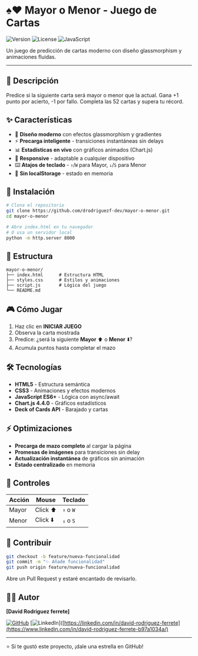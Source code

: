 # ♠️♥️ Mayor o Menor - Juego de Cartas

![Version](https://img.shields.io/badge/version-2.0.0-blue.svg)
![License](https://img.shields.io/badge/license-MIT-green.svg)
![JavaScript](https://img.shields.io/badge/JavaScript-ES6+-yellow.svg)

Un juego de predicción de cartas moderno con diseño glassmorphism y animaciones fluidas.

---

## 🎯 Descripción

Predice si la siguiente carta será mayor o menor que la actual. Gana +1 punto por acierto, -1 por fallo. Completa las 52 cartas y supera tu récord.

## ✨ Características

- 🎨 **Diseño moderno** con efectos glassmorphism y gradientes
- ⚡ **Precarga inteligente** - transiciones instantáneas sin delays
- 📊 **Estadísticas en vivo** con gráficos animados (Chart.js)
- 📱 **Responsive** - adaptable a cualquier dispositivo
- ⌨️ **Atajos de teclado** - `↑`/`W` para Mayor, `↓`/`S` para Menor
- 💾 **Sin localStorage** - estado en memoria

## 🚀 Instalación

```bash
# Clona el repositorio
git clone https://github.com/drodriguezf-dev/mayor-o-menor.git
cd mayor-o-menor

# Abre index.html en tu navegador
# O usa un servidor local
python -m http.server 8000
```

## 📁 Estructura

```
mayor-o-menor/
├── index.html      # Estructura HTML
├── styles.css      # Estilos y animaciones
├── script.js       # Lógica del juego
└── README.md
```

## 🎮 Cómo Jugar

1. Haz clic en **INICIAR JUEGO**
2. Observa la carta mostrada
3. Predice: ¿será la siguiente **Mayor** ⬆️ o **Menor** ⬇️?
4. Acumula puntos hasta completar el mazo

## 🛠️ Tecnologías

- **HTML5** - Estructura semántica
- **CSS3** - Animaciones y efectos modernos
- **JavaScript ES6+** - Lógica con async/await
- **Chart.js 4.4.0** - Gráficos estadísticos
- **Deck of Cards API** - Barajado y cartas

## ⚡ Optimizaciones

- **Precarga de mazo completo** al cargar la página
- **Promesas de imágenes** para transiciones sin delay
- **Actualización instantánea** de gráficos sin animación
- **Estado centralizado** en memoria

## 🎯 Controles

| Acción | Mouse | Teclado |
|--------|-------|---------|
| Mayor | Click ⬆️ | `↑` o `W` |
| Menor | Click ⬇️ | `↓` o `S` |

## 🤝 Contribuir

```bash
git checkout -b feature/nueva-funcionalidad
git commit -m "✨ Añade funcionalidad"
git push origin feature/nueva-funcionalidad
```

Abre un Pull Request y estaré encantado de revisarlo.


## 👨‍💻 Autor

**[David Rodriguez ferrete]**

[![GitHub](https://img.shields.io/badge/GitHub-100000?style=flat&logo=github&logoColor=white)](https://github.com/drodriguezf-dev)
[![LinkedIn](https://img.shields.io/badge/LinkedIn-0077B5?style=flat&logo=linkedin&logoColor=white)]([https://linkedin.com/in/david-rodriguez-ferrete](https://www.linkedin.com/in/david-rodriguez-ferrete-b97a1034a/)

---

⭐ Si te gustó este proyecto, ¡dale una estrella en GitHub!
